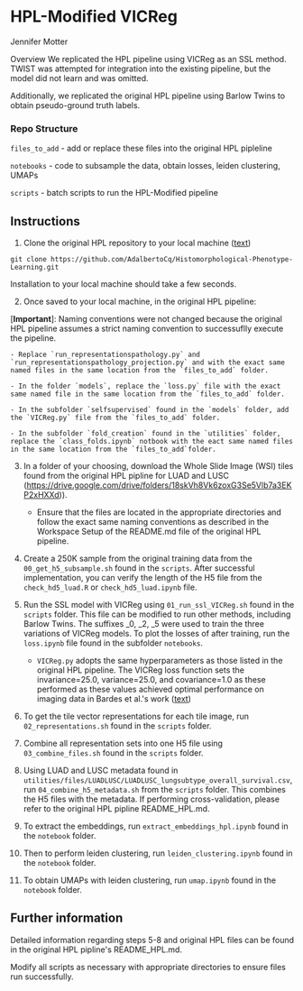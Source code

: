 # HPL-Modified VICReg 
Jennifer Motter

Overview
We replicated the HPL pipeline using VICReg as an SSL method. TWIST was attempted for integration into the existing pipeline, but the model did not learn and was omitted. 

Additionally, we replicated the original HPL pipeline using Barlow Twins to obtain pseudo-ground truth labels. 

### Repo Structure

 `files_to_add` - add or replace these files into the original HPL pipleline 

 `notebooks` - code to subsample the data, obtain losses, leiden clustering, UMAPs

 `scripts` - batch scripts to run the HPL-Modified pipeline

## Instructions
1. Clone the original HPL repository to your local machine ([text](https://github.com/AdalbertoCq/Histomorphological-Phenotype-Learning.git))  

 `git clone https://github.com/AdalbertoCq/Histomorphological-Phenotype-Learning.git` 

 Installation to your local machine should take a few seconds. 

2. Once saved to your local machine, in the original HPL pipeline:

[**Important**]: Naming conventions were not changed because the original HPL pipeline assumes a strict naming convention to successuflly execute the pipeline.

    - Replace `run_representationspathology.py` and `run_representationspathology_projection.py` and with the exact same named files in the same location from the `files_to_add` folder. 

    - In the folder `models`, replace the `loss.py` file with the exact same named file in the same location from the `files_to_add` folder. 

    - In the subfolder `selfsupervised` found in the `models` folder, add the `VICReg.py` file from the `files_to_add` folder.

    - In the subfolder `fold_creation` found in the `utilities` folder, replace the `class_folds.ipynb` notbook with the eact same named files in the same location from the `files_to_add`folder. 

3. In a folder of your choosing, download the Whole Slide Image (WSI) tiles found from the original HPL pipline for LUAD and LUSC (https://drive.google.com/drive/folders/18skVh8Vk6zoxG3Se5Vlb7a3EKP2xHXXd)). 
    - Ensure that the files are located in the appropriate directories and follow the exact same naming conventions as described in the Workspace Setup of the README.md file of the original HPL pipeline. 

4. Create a 250K sample from the original training data from the `00_get_h5_subsample.sh` found in the `scripts`. After successful implementation, you can verify the length of the H5 file from the `check_hd5_luad.R` or `check_hd5_luad.ipynb` file. 

5. Run the SSL model with VICReg using `01_run_ssl_VICReg.sh` found in the `scripts` folder. This file can be modified to run other methods, including Barlow Twins. The suffixes _0, _2, _5 were used to train the three variations of VICReg models. To plot the losses of after training, run the `loss.ipynb` file found in the subfolder `notebooks`. 
    - `VICReg.py` adopts the same hyperparameters as those listed in the original HPL pipeline. The VICReg loss function sets the invariance=25.0, variance=25.0, and covariance=1.0 as these performed as these values achieved optimal performance on imaging data in Bardes et al.'s work ([text](https://arxiv.org/pdf/2105.04906))
   
6. To get the tile vector representations for each tile image, run `02_representations.sh` found in the `scripts` folder. 

7. Combine all representation sets into one H5 file using `03_combine_files.sh` found in the `scripts` folder. 

8. Using LUAD and LUSC metadata found in `utilities/files/LUADLUSC/LUADLUSC_lungsubtype_overall_survival.csv`, run `04_combine_h5_metadata.sh` from the `scripts` folder. This combines the H5 files with the metadata. If performing cross-validation, please refer to the original HPL pipline README_HPL.md. 

9. To extract the embeddings, run `extract_embeddings_hpl.ipynb` found in the `notebook` folder.

10. Then to perform leiden clustering, run `leiden_clustering.ipynb` found in the `notebook` folder.

11. To obtain UMAPs with leiden clustering, run `umap.ipynb` found in the `notebook` folder.

## Further information 
Detailed information regarding steps 5-8 and original HPL files can be found in the original HPL pipline's README_HPL.md. 

Modify all scripts as necessary with appropriate directories to ensure files run successfully. 











